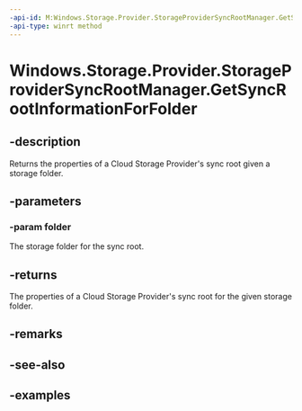 ```yaml
---
-api-id: M:Windows.Storage.Provider.StorageProviderSyncRootManager.GetSyncRootInformationForFolder(Windows.Storage.IStorageFolder)
-api-type: winrt method
---
```


<!-- Method syntax.
public StorageProviderSyncRootInfo StorageProviderSyncRootManager.GetSyncRootInformationForFolder(IStorageFolder folder)
-->

# Windows.Storage.Provider.StorageProviderSyncRootManager.GetSyncRootInformationForFolder

## -description
Returns the properties of a Cloud Storage Provider's sync root given a storage folder.

## -parameters
### -param folder
The storage folder for the sync root.

## -returns
The properties of a Cloud Storage Provider's sync root for the given storage folder.

## -remarks

## -see-also

## -examples

